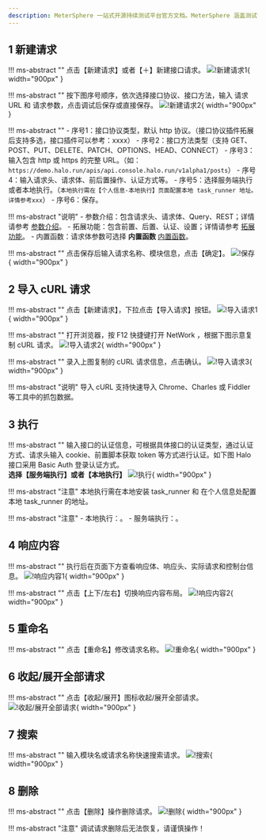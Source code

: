 ```yaml
---
description: MeterSphere 一站式开源持续测试平台官方文档。MeterSphere 涵盖测试管理、接口测试、UI 测试和性能测试等功能，全面兼容 JMeter、Selenium 等主流开源标准，有效助力开发和测试团队充分利用云弹性进行高度可 扩展的自动化测试，加速高质量的软件交付。
---
```


## 1 新建请求
!!! ms-abstract "" 
    点击【新建请求】或者【＋】新建接口请求。
![!新建请求1](../../img/api_test/debug/新建请求1.png){ width="900px" }

!!! ms-abstract "" 
    按下图序号顺序，依次选择接口协议、接口方法，输入 请求 URL 和 请求参数，点击调试后保存或直接保存。
![!新建请求2](../../img/api_test/debug/新建请求2.png){ width="900px" }

!!! ms-abstract "" 
    - 序号1：接口协议类型，默认 http 协议。（接口协议插件拓展后支持多选，接口插件可以参考：xxxx）
    - 序号2：接口方法类型（支持 GET、POST、PUT、DELETE、PATCH、OPTIONS、HEAD、CONNECT）
    - 序号3：输入包含 http 或 https 的完整 URL。（如：`https://demo.halo.run/apis/api.console.halo.run/v1alpha1/posts`）
    - 序号4：输入请求头、请求体、前后置操作、认证方式等。
    - 序号5：选择服务端执行或者本地执行。（`本地执行需在【个人信息-本地执行】页面配置本地 task_runner 地址。详情参考xxx`）
    - 序号6：保存。

!!! ms-abstract "说明" 
    - 参数介绍：包含请求头、请求体、Query、REST；详情请参考 [参数介绍](../api_test/request_params.md)。
    - 拓展功能：包含前置、后置、认证、设置；详情请参考 [拓展功能](../api_test/extend_features.md)。
    - 内置函数：请求体参数可选择 **内置函数** [内置函数](../api_test/functions.md)。

!!! ms-abstract "" 
    点击保存后输入请求名称、模块信息，点击【确定】。
![!保存](../../img/api_test/debug/保存.png){ width="900px" }   

## 2 导入 cURL 请求
!!! ms-abstract "" 
    点击【新建请求】，下拉点击【导入请求】按钮。
![!导入请求1](../../img/api_test/debug/导入请求1.png){ width="900px" }

!!! ms-abstract "" 
    打开浏览器，按 F12 快捷键打开 NetWork ，根据下图示意复制 cURL 请求。
![!导入请求2](../../img/api_test/debug/导入请求2.png){ width="900px" }

!!! ms-abstract "" 
    录入上图复制的 cURL 请求信息，点击确认。
![!导入请求3](../../img/api_test/debug/导入请求3.png){ width="900px" }    

!!! ms-abstract "说明" 
    导入 cURL 支持快速导入 Chrome、Charles 或 Fiddler 等工具中的抓包数据。

## 3 执行
!!! ms-abstract "" 
    输入接口的认证信息，可根据具体接口的认证类型，通过认证方式、请求头输入 cookie、前置脚本获取 token 等方式进行认证。如下图 Halo 接口采用 Basic Auth 登录认证方式。<br>
    **选择【服务端执行】或者【本地执行】**
![!执行](../../img/api_test/debug/执行.png){ width="900px" }  

!!! ms-abstract "注意" 
    本地执行需在本地安装 task_runner 和 在个人信息处配置 本地 task_runner 的地址。

!!! ms-abstract "注意" 
    - 本地执行：。
    - 服务端执行：。

## 4 响应内容
!!! ms-abstract "" 
    执行后在页面下方查看响应体、响应头、实际请求和控制台信息。
![!响应内容1](../../img/api_test/debug/响应内容1.png){ width="900px" }      

!!! ms-abstract "" 
    点击【上下/左右】切换响应内容布局。
![!响应内容2](../../img/api_test/debug/响应内容2.png){ width="900px" }    

## 5 重命名
!!! ms-abstract "" 
    点击【重命名】修改请求名称。
![!重命名](../../img/api_test/debug/重命名.png){ width="900px" }      

## 6 收起/展开全部请求
!!! ms-abstract "" 
    点击【收起/展开】图标收起/展开全部请求。
![!收起/展开全部请求](../../img/api_test/debug/全部请求.png){ width="900px" }    

## 7 搜索
!!! ms-abstract "" 
    输入模块名或请求名称快速搜索请求。
![!搜索](../../img/api_test/debug/搜索.png){ width="900px" }    

## 8 删除
!!! ms-abstract "" 
    点击【删除】操作删除请求。
![!删除](../../img/api_test/debug/删除.png){ width="900px" }    

!!! ms-abstract "注意" 
    调试请求删除后无法恢复，请谨慎操作！